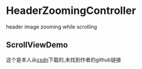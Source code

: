 # HeaderZoomingController
header image zooming while scrolling

## ScrollViewDemo

这个是本人从[csdn](http://blog.csdn.net/chen12302asd/article/details/69388150)下载的,未找到作者的github链接